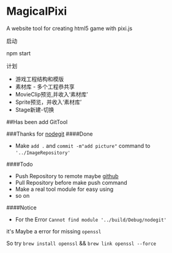 # MagicalPixi
A website tool  for creating html5 game with pixi.js 

启动

npm start

计划

  - 游戏工程结构和模版
  - 素材库 - 多个工程恭共享
  - MovieClip预览,并收入‘素材库’
  - Sprite预览，并收入‘素材库’
  - Stage新建-切换


##Has been add GitTool

###Thanks for [nodegit](http://www.nodegit.org/)
####Done

- Make `add .` and `commit -m"add picture"` command to `'../ImageRepository'`

####Todo

- Push Repository to remote maybe [github](git@github.com:MagicalPixi/ImageRepository.git)
- Pull Repository before make push command
- Make a real tool module for easy using
- so on 

####Notice

- For the Error `Cannot find module '../build/Debug/nodegit'`

it's Maybe a error for missing `openssl`

So try `brew install openssl` && `brew link openssl --force`
